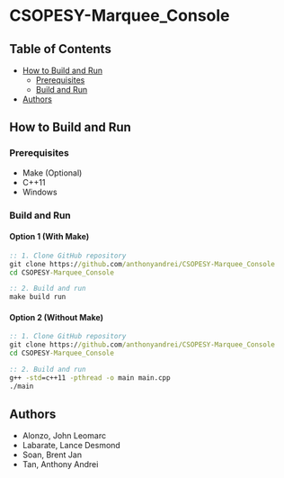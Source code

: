 # CSOPESY-Marquee_Console

## Table of Contents

- [How to Build and Run](#how-to-build-and-run)
  - [Prerequisites](#prerequisites)
  - [Build and Run](#build-and-run)
- [Authors](#authors)

## How to Build and Run

### Prerequisites

- Make (Optional)
- C++11
- Windows

### Build and Run

#### Option 1 (With Make)

```cmd
:: 1. Clone GitHub repository
git clone https://github.com/anthonyandrei/CSOPESY-Marquee_Console
cd CSOPESY-Marquee_Console

:: 2. Build and run
make build run
```

#### Option 2 (Without Make)

```cmd
:: 1. Clone GitHub repository
git clone https://github.com/anthonyandrei/CSOPESY-Marquee_Console
cd CSOPESY-Marquee_Console

:: 2. Build and run
g++ -std=c++11 -pthread -o main main.cpp
./main
```

## Authors

- Alonzo, John Leomarc
- Labarate, Lance Desmond
- Soan, Brent Jan
- Tan, Anthony Andrei
